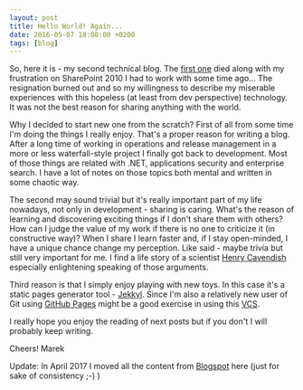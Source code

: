 ```yaml
---
layout: post
title: Hello World! Again...
date: 2016-05-07 18:00:00 +0200
tags: [blog]
---
```

So, here it is - my second technical blog. The [first one](http://byteloom.blogspot.com/) died along with my frustration on SharePoint 2010 I had to work with some time ago... The resignation burned out and so my willingness to describe my miserable experiences with this hopeless (at least from dev perspective) technology. It was not the best reason for sharing anything with the world.

Why I decided to start new one from the scratch?<!-- more --> First of all from some time I'm doing the things I really enjoy. That's a proper reason for writing a blog. After a long time of working in operations and release management in a more or less waterfall-style project I finally got back to development. Most of those things are related with .NET, applications security and enterprise search. I have a lot of notes on those topics both mental and written in some chaotic way.

The second may sound trivial but it's really important part of my life nowadays, not only in development - sharing is caring. What's the reason of learning and discovering exciting things if I don't share them with others? How can I judge the value of my work if there is no one to criticize it (in constructive way)? When I share I learn faster and, if I stay open-minded, I have a unique chance change my perception. Like said - maybe trivia but still very important for me. I find a life story of a scientist [Henry Cavendish](https://en.wikipedia.org/wiki/Henry_Cavendish) especially enlightening speaking of those arguments.

Third reason is that I simply enjoy playing with new toys. In this case it's a static pages generator tool - [Jekkyl](https://jekyllrb.com). Since I'm also a relatively new user of Git using [GitHub Pages](https://pages.github.com) might be a good exercise in using this [VCS](https://en.wikipedia.org/wiki/Version_control).

I really hope you enjoy the reading of next posts but if you don't I will probably keep writing.

Cheers!
Marek

Update: In April 2017 I moved all the content from [Blogspot](http://byteloom.blogspot.com) here (just for sake of consistency ;-) )
